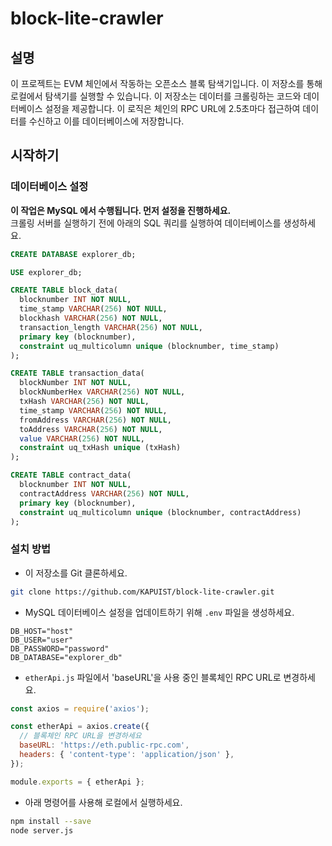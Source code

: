 # block-lite-crawler

## 설명

이 프로젝트는 EVM 체인에서 작동하는 오픈소스 블록 탐색기입니다. 이 저장소를 통해 로컬에서 탐색기를 실행할 수 있습니다. 이 저장소는 데이터를 크롤링하는 코드와 데이터베이스 설정을 제공합니다. 이 로직은 체인의 RPC URL에 2.5초마다 접근하여 데이터를 수신하고 이를 데이터베이스에 저장합니다.

## 시작하기

### 데이터베이스 설정

**이 작업은 MySQL 에서 수행됩니다. 먼저 설정을 진행하세요.**  
크롤링 서버를 실행하기 전에 아래의 SQL 쿼리를 실행하여 데이터베이스를 생성하세요.

```sql
CREATE DATABASE explorer_db;

USE explorer_db;

CREATE TABLE block_data(
  blocknumber INT NOT NULL,
  time_stamp VARCHAR(256) NOT NULL,
  blockhash VARCHAR(256) NOT NULL,
  transaction_length VARCHAR(256) NOT NULL,
  primary key (blocknumber),
  constraint uq_multicolumn unique (blocknumber, time_stamp)
);

CREATE TABLE transaction_data(
  blockNumber INT NOT NULL,
  blockNumberHex VARCHAR(256) NOT NULL,
  txHash VARCHAR(256) NOT NULL,
  time_stamp VARCHAR(256) NOT NULL,
  fromAddress VARCHAR(256) NOT NULL,
  toAddress VARCHAR(256) NOT NULL,
  value VARCHAR(256) NOT NULL,
  constraint uq_txHash unique (txHash)
);

CREATE TABLE contract_data(
  blocknumber INT NOT NULL,
  contractAddress VARCHAR(256) NOT NULL,
  primary key (blocknumber),
  constraint uq_multicolumn unique (blocknumber, contractAddress)
);
```

### 설치 방법

- 이 저장소를 Git 클론하세요.

```bash
git clone https://github.com/KAPUIST/block-lite-crawler.git
```

- MySQL 데이터베이스 설정을 업데이트하기 위해 `.env` 파일을 생성하세요.

```env
DB_HOST="host"
DB_USER="user"
DB_PASSWORD="password"
DB_DATABASE="explorer_db"
```

- `etherApi.js` 파일에서 'baseURL'을 사용 중인 블록체인 RPC URL로 변경하세요.

```javascript
const axios = require('axios');

const etherApi = axios.create({
  // 블록체인 RPC URL을 변경하세요
  baseURL: 'https://eth.public-rpc.com',
  headers: { 'content-type': 'application/json' },
});

module.exports = { etherApi };
```

- 아래 명령어를 사용해 로컬에서 실행하세요.

```bash
npm install --save
node server.js
```
